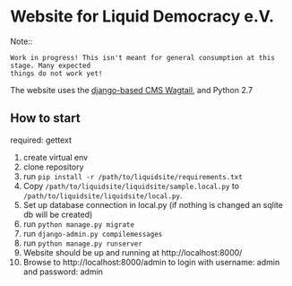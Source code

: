 # Website for Liquid Democracy e.V.

Note::

    Work in progress! This isn't meant for general consumption at this stage. Many expected
    things do not work yet!

The website uses the [django-based CMS Wagtail](https://wagtail.io/), and Python 2.7

## How to start

required: gettext

1. create virtual env
2. clone repository
3. run `pip install -r /path/to/liquidsite/requirements.txt`
4. Copy `/path/to/liquidsite/liquidsite/sample.local.py` to `/path/to/liquidsite/liquidsite/local.py`.
5. Set up database connection in local.py (if nothing is changed an sqlite db will be created)
6. run `python manage.py migrate`
7. run `django-admin.py compilemessages`
8. run `python manage.py runserver`
9. Website should be up and running at http://localhost:8000/
10. Browse to  http://localhost:8000/admin to login with username: admin and password: admin

